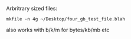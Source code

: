 Arbritrary sized files:

`mkfile -n 4g ~/Desktop/four_gb_test_file.blah`

also works with b/k/m for bytes/kb/mb etc



